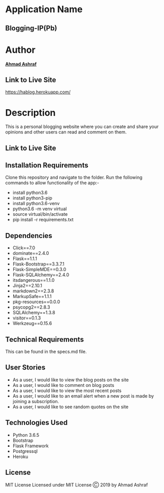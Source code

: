 # Application Name

 ## Blogging-IP(Pb)
# Author
  **[ Ahmad Ashraf](https://github.com/AhmadSAshraf)**


## Link to Live Site 
https://hablog.herokuapp.com/


# Description
This is a personal blogging website where you can create and share your opinions and other users can read and comment on them. 
## Link to Live Site 

## Installation Requirements
  Clone this repository and navigate to the folder.
  Run the following commands to allow functionality of the app:-
  * install python3.6
  * install python3-pip
  * install python3.6-venv
  * python3.6 -m venv virtual
  * source virtual/bin/activate
  * pip install -r requirements.txt
 

## Dependencies
* Click==7.0
* dominate==2.4.0
* Flask==1.1.1
* Flask-Bootstrap==3.3.7.1
* Flask-SimpleMDE==0.3.0
* Flask-SQLAlchemy==2.4.0
* itsdangerous==1.1.0
* Jinja2==2.10.1
* markdown2==2.3.8
* MarkupSafe==1.1.1
* pkg-resources==0.0.0
* psycopg2==2.8.3
* SQLAlchemy==1.3.8
* visitor==0.1.3
* Werkzeug==0.15.6


## Technical Requirements
   This can be found in the specs.md file.
## User Stories
  * As a user, I would like to view the blog posts on the site
  * As a user, I would like to comment on blog posts
  * As a user, I would like to view the most recent posts
  * As a user, I would like to an email alert when a new post is made by joining a subscription.
  * As a user, I would like to see random quotes on the site

## Technologies Used
  * Python 3.6.5
  * Bootstrap
  * Flask Framework
  * Postgressql
  * Heroku
## License
MIT License
Licensed under MIT License
Ⓒ 2019 by Ahmad Ashraf
